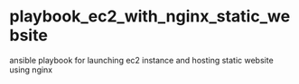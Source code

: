 # playbook_ec2_with_nginx_static_website
ansible playbook for launching ec2 instance and hosting static website using nginx
